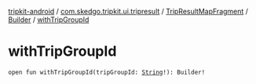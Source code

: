 [tripkit-android](../../../index.md) / [com.skedgo.tripkit.ui.tripresult](../../index.md) / [TripResultMapFragment](../index.md) / [Builder](index.md) / [withTripGroupId](./with-trip-group-id.md)

# withTripGroupId

`open fun withTripGroupId(tripGroupId: `[`String`](https://kotlinlang.org/api/latest/jvm/stdlib/kotlin/-string/index.html)`!): Builder!`